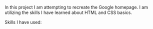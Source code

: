 In this project I am attempting to recreate the Google homepage. I am utilizing the skills I have learned about HTML and CSS basics.

Skills I have used: